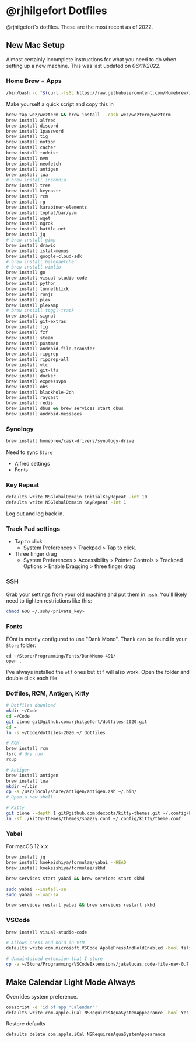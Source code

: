 # @rjhilgefort Dotfiles

@rjhilgefort's dotfiles. These are the most recent as of 2022.

## New Mac Setup

Almost certainly incomplete instructions for what you need to do when setting up a new machine. This was last updated on _06/11/2022_.

### Home Brew + Apps

```sh
/bin/bash -c "$(curl -fsSL https://raw.githubusercontent.com/Homebrew/install/HEAD/install.sh)"
```

Make yourself a quick script and copy this in

```sh
brew tap wez/wezterm && brew install --cask wez/wezterm/wezterm
brew install alfred
brew install discord
brew install 1password
brew install tig
brew install notion
brew install cacher
brew install todoist
brew install nvm
brew install neofetch
brew install antigen
brew install lua
# brew install insomnia
brew install tree
brew install keycastr
brew install rcm
brew install rg
brew install karabiner-elements
brew install tophat/bar/yvm
brew install wget
brew install ngrok
brew install battle-net
brew install jq
# brew install gimp
brew install drawio
brew install istat-menus
brew install google-cloud-sdk
# brew install balenaetcher
# brew install wimlib
brew install go
brew install visual-studio-code
brew install python
brew install tunnelblick
brew install runjs
brew install plex
brew install plexamp
# brew install toggl-track
brew install signal
brew install git-extras
brew install fig
brew install fzf
brew install steam
brew install postman
brew install android-file-transfer
brew install ripgrep
brew install ripgrep-all
brew install vlc
brew install git-lfs
brew install docker
brew install expressvpn
brew install obs
brew install blackhole-2ch
brew install raycast
brew install redis
brew install dbus && brew services start dbus
brew install android-messages
```

### Synology

```sh
brew install homebrew/cask-drivers/synology-drive
```

Need to sync `Store`

- Alfred settings
- Fonts

### Key Repeat

```sh
defaults write NSGlobalDomain InitialKeyRepeat -int 10
defaults write NSGlobalDomain KeyRepeat -int 1
```

Log out and log back in.

### Track Pad settings

- Tap to click
  - System Preferences > Trackpad > Tap to click.
- Three finger drag
  - System Preferences > Accessibility > Pointer Controls > Trackpad Options > Enable Dragging > three finger drag

### SSH

Grab your settings from your old machine and put them in `.ssh`. You'll likely need to tighten restrictions like this:

```sh
chmod 600 ~/.ssh/<private_key>
```

### Fonts

FOnt is mostly configured to use "Dank Mono". Thank can be found in your `Store` folder:

```
cd ~/Store/Programming/Fonts/DankMono-491/
open .
```

I've always installed the `otf` ones but `ttf` will also work. Open the folder and double click each file.

### Dotfiles, RCM, Antigen, Kitty

```sh
# Dotfiles download
mkdir ~/Code
cd ~/Code
git clone git@github.com:rjhilgefort/dotfiles-2020.git
cd ~
ln -s ~/Code/dotfiles-2020 ~/.dotfiles

# RCM
brew install rcm
lsrc # dry run
rcup

# Antigen
brew install antigen
brew install lua
mkdir ~/.bin
cp -a /usr/local/share/antigen/antigen.zsh ~/.bin/
# Open a new shell

# Kitty
git clone --depth 1 git@github.com:dexpota/kitty-themes.git ~/.config/kitty/kitty-themes
ln -sf ./kitty-themes/themes/snazzy.conf ~/.config/kitty/theme.conf
```

### Yabai

For macOS 12.x.x

```sh
brew install jq
brew install koekeishiya/formulae/yabai --HEAD
brew install koekeishiya/formulae/skhd

brew services start yabai && brew services start skhd

sudo yabai --install-sa
sudo yabai --load-sa

brew services restart yabai && brew services restart skhd
```

### VSCode

```sh
brew install visual-studio-code

# Allows press and hold in VIM
defaults write com.microsoft.VSCode ApplePressAndHoldEnabled -bool false

# Unmaintained extension that I store
cp -a ~/Store/Programming/VSCodeExtensions/jakelucas.code-file-nav-0.7.2 ~/.vscode/extensions
```

## Make Calendar Light Mode Always

Overrides system preference.

```sh
osascript -e 'id of app "Calendar"'
defaults write com.apple.iCal NSRequiresAquaSystemAppearance -bool Yes
```

Restore defaults

```sh
defaults delete com.apple.iCal NSRequiresAquaSystemAppearance
```

